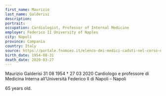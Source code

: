 ```yaml
---
first_name: Maurizio
last_name: Galderisi
description: 
portrait: 
occupation: Cardiologist, Professor of Internal Medicine
employer: Federico II University of Naples
city: Napoli
province: Campania
country: Italy 
source: https://portale.fnomceo.it/elenco-dei-medici-caduti-nel-corso-dellepidemia-di-covid-19/
birth_date: 1954-08-31
death_date: 2020-03-27
---
```


Maurizio Galderisi 31 08 1954 † 27 03 2020
Cardiologo e professore di Medicina Interna all’Università Federico II di Napoli – Napoli

65 years old.